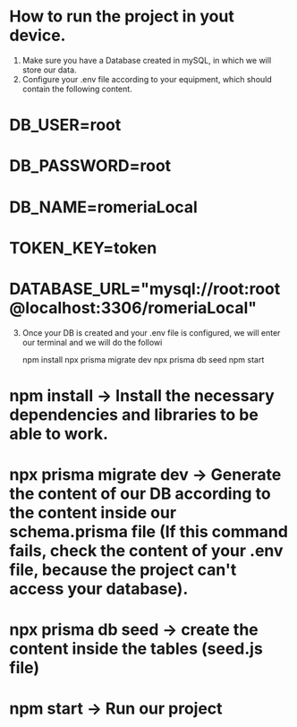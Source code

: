 
# How to run the project in yout device.
1. Make sure you have a Database created in mySQL, in which we will store our data.
2. Configure your .env file according to your equipment, which should contain the following content.

# DB_USER=root
# DB_PASSWORD=root
# DB_NAME=romeriaLocal
# TOKEN_KEY=token
# DATABASE_URL="mysql://root:root@localhost:3306/romeriaLocal"

3. Once your DB is created and your .env file is configured, we will enter our terminal and we will do the followi

    npm install 
    npx prisma migrate dev
    npx prisma db seed
    npm start

# npm install -> Install the necessary dependencies and libraries to be able to work.

# npx prisma migrate dev -> Generate the content of our DB according to the content inside our schema.prisma file (If this command fails, check the content of your .env file, because the project can't access your database).

# npx prisma db seed -> create the content inside the tables (seed.js file)

# npm start -> Run our project

